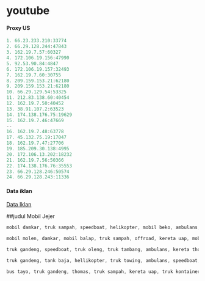 # youtube


#### Proxy US
```js
1. 66.23.233.210:33774
2. 66.29.128.244:47843
3. 162.19.7.57:60327
4. 172.106.19.156:47990
5. 92.53.90.84:4847
6. 172.106.19.157:32493
7. 162.19.7.60:30755
8. 209.159.153.21:62180
9. 209.159.153.21:62180
10. 66.29.129.54:53325
11. 212.83.138.60:40454
12. 162.19.7.50:40452
13. 38.91.107.2:63523
14. 174.138.176.75:19629
15. 162.19.7.46:47669
--
16. 162.19.7.48:63778
17. 45.132.75.19:17047
18. 162.19.7.47:27706
19. 185.209.30.138:4995
20. 172.106.13.202:18232
21. 162.19.7.56:50366
22. 174.138.176.76:35553
23. 66.29.128.246:50574
24. 66.29.128.243:11336
```


#### Data iklan
[Data Iklan](https://www.prepostseo.com/tool/fake-address-generator)


##judul Mobil Jejer

```js
mobil damkar, truk sampah, speedboat, helikopter, mobil beko, ambulans, mobil grap, truk towing mobil jejer
```
```js
mobil molen, damkar, mobil balap, truk sampah, offroad, kereta uap, mobil polisi, truk gandeng mobil jejer
```
```js
truk gandeng, speedboat, truk oleng, truk tambang, ambulans, kereta thomas, truk towing, truk tanki mobil jejer
```
```js
truk gandeng, tank baja, hellikopter, truk towing, ambulans, speedboat, bulldozer, mobil jeep mobil jejer
```
```js
bus tayo, truk gandeng, thomas, truk sampah, kereta uap, truk kontainer, ambulas, mobil roket mobil jejer
```
